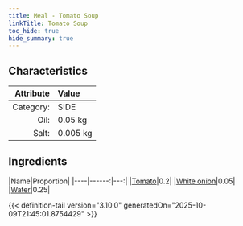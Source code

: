 ```yaml
---
title: Meal - Tomato Soup
linkTitle: Tomato Soup
toc_hide: true
hide_summary: true
---
```

<!-- This is generated by the MarsSim HelpGenertor, do not edit. -->


## Characteristics

| Attribute   | Value |
|--------:|:------|
|Category:|SIDE|
|Oil:|0.05 kg|
|Salt:|0.005 kg|

## Ingredients

|Name|Proportion|
|----|------:|---:|
|[Tomato](/docs/definitions/resource/tomato)|0.2|
|[White onion](/docs/definitions/resource/white-onion)|0.05|
|[Water](/docs/definitions/resource/water)|0.25|




{{< definition-tail version="3.10.0" generatedOn="2025-10-09T21:45:01.8754429" >}}


